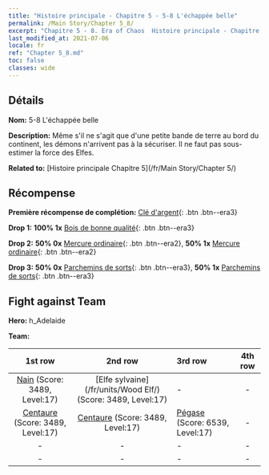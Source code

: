 ```yaml
---
title: "Histoire principale - Chapitre 5 - 5-8 L'échappée belle"
permalink: /Main Story/Chapter 5_8/
excerpt: "Chapitre 5 - 8. Era of Chaos  Histoire principale - Chapitre 5_8. 5-8 L'échappée belle"
last_modified_at: 2021-07-06
locale: fr
ref: "Chapter 5_8.md"
toc: false
classes: wide
---
```


## Détails

 **Nom:** 5-8 L'échappée belle

 **Description:** Même s'il ne s'agit que d'une petite bande de terre au bord du continent, les démons n'arrivent pas à la sécuriser. Il ne faut pas sous-estimer la force des Elfes.

 **Related to:** [Histoire principale Chapitre 5](/fr/Main Story/Chapter 5/)

## Récompense

 **Première récompense de complétion:** [Clé d'argent](/ItemsFR/con_693/){: .btn .btn--era3}

 **Drop 1:** **100% 1x** [Bois de bonne qualité](/ItemsFR/mat_13/){: .btn .btn--era3}

 **Drop 2:** **50% 0x** [Mercure ordinaire](/ItemsFR/mat_8/){: .btn .btn--era2}, **50% 1x** [Mercure ordinaire](/ItemsFR/mat_8/){: .btn .btn--era2}

 **Drop 3:** **50% 0x** [Parchemins de sorts](/ItemsFR/con_694/){: .btn .btn--era3}, **50% 1x** [Parchemins de sorts](/ItemsFR/con_694/){: .btn .btn--era3}


## Fight against Team
 **Hero:** h_Adelaide

 **Team:**


  | 1st row | 2nd row | 3rd row | 4th row |
  |:----:|:----:|:----|:----:|
  | [Nain](/fr/units/Dwarf/) (Score: 3489, Level:17)  | [Elfe sylvaine](/fr/units/Wood Elf/) (Score: 3489, Level:17)  | - | - |
  | [Centaure](/fr/units/Centaur/) (Score: 3489, Level:17)  | [Centaure](/fr/units/Centaur/) (Score: 3489, Level:17)  | [Pégase](/fr/units/Pegasus/) (Score: 6539, Level:17)  | - |
  | - | - | - | - |
  | - | - | - | - |



